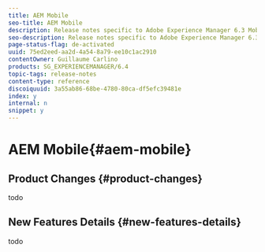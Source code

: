 ```yaml
---
title: AEM Mobile
seo-title: AEM Mobile
description: Release notes specific to Adobe Experience Manager 6.3 Mobile.
seo-description: Release notes specific to Adobe Experience Manager 6.3 Mobile.
page-status-flag: de-activated
uuid: 75ed2eed-aa2d-4a54-8a79-ee10c1ac2910
contentOwner: Guillaume Carlino
products: SG_EXPERIENCEMANAGER/6.4
topic-tags: release-notes
content-type: reference
discoiquuid: 3a55ab86-68be-4780-80ca-df5efc39481e
index: y
internal: n
snippet: y
---
```


# AEM Mobile{#aem-mobile}

## Product Changes {#product-changes}

todo

## New Features Details {#new-features-details}

todo
